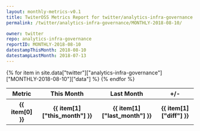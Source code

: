 ```yaml
---
layout: monthly-metrics-v0.1
title: TwiterOSS Metrics Report for twitter/analytics-infra-governance | MONTHLY-2018-08-10 | 2018-08-10
permalink: /twitter/analytics-infra-governance/MONTHLY-2018-08-10/

owner: twitter
repo: analytics-infra-governance
reportID: MONTHLY-2018-08-10
datestampThisMonth: 2018-08-10
datestampLastMonth: 2018-07-13
---
```


<table style="width: 100%">
    <tr>
        <th>Metric</th>
        <th>This Month</th>
        <th>Last Month</th>
        <th>+/-</th>
    </tr>
    {% for item in site.data["twitter"]["analytics-infra-governance"]["MONTHLY-2018-08-10"]["data"] %}
    <tr>
        <th>{{ item[0] }}</th>
        <th>{{ item[1]["this_month"] }}</th>
        <th>{{ item[1]["last_month"] }}</th>
        <th>{{ item[1]["diff"] }}</th>
    </tr>
    {% endfor %}
</table>

